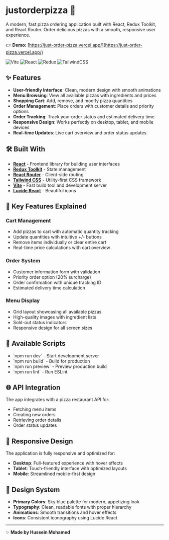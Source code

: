 # justorderpizza 🍕

A modern, fast pizza ordering application built with React, Redux Toolkit, and React Router. Order delicious pizzas with a smooth, responsive user experience.

👉 **Demo:** [https://just-order-pizza.vercel.app/](https://just-order-pizza.vercel.app/)


![Vite](https://img.shields.io/badge/vite-%23646CFF.svg?style=for-the-badge&logo=vite&logoColor=white)
![React](https://img.shields.io/badge/react-%2320232a.svg?style=for-the-badge&logo=react&logoColor=%2361DAFB)
![Redux](https://img.shields.io/badge/redux-%23593d88.svg?style=for-the-badge&logo=redux&logoColor=white)
![TailwindCSS](https://img.shields.io/badge/tailwindcss-%2338B2AC.svg?style=for-the-badge&logo=tailwind-css&logoColor=white)

## ✨ Features

- **User-friendly Interface**: Clean, modern design with smooth animations
- **Menu Browsing**: View all available pizzas with ingredients and prices
- **Shopping Cart**: Add, remove, and modify pizza quantities
- **Order Management**: Place orders with customer details and priority options
- **Order Tracking**: Track your order status and estimated delivery time
- **Responsive Design**: Works perfectly on desktop, tablet, and mobile devices
- **Real-time Updates**: Live cart overview and order status updates

## 🛠️ Built With

- **[React](https://reactjs.org/)** - Frontend library for building user interfaces
- **[Redux Toolkit](https://redux-toolkit.js.org/)** - State management
- **[React Router](https://reactrouter.com/)** - Client-side routing
- **[Tailwind CSS](https://tailwindcss.com/)** - Utility-first CSS framework
- **[Vite](https://vitejs.dev/)** - Fast build tool and development server
- **[Lucide React](https://lucide.dev/)** - Beautiful icons


## 🎯 Key Features Explained

### Cart Management
- Add pizzas to cart with automatic quantity tracking
- Update quantities with intuitive +/- buttons
- Remove items individually or clear entire cart
- Real-time price calculations with cart overview

### Order System
- Customer information form with validation
- Priority order option (20% surcharge)
- Order confirmation with unique tracking ID
- Estimated delivery time calculation

### Menu Display
- Grid layout showcasing all available pizzas
- High-quality images with ingredient lists
- Sold-out status indicators
- Responsive design for all screen sizes

## 🔧 Available Scripts

- \`npm run dev\` - Start development server
- \`npm run build\` - Build for production
- \`npm run preview\` - Preview production build
- \`npm run lint\` - Run ESLint

## 🌐 API Integration

The app integrates with a pizza restaurant API for:
- Fetching menu items
- Creating new orders
- Retrieving order details
- Order status updates

## 📱 Responsive Design

The application is fully responsive and optimized for:
- **Desktop**: Full-featured experience with hover effects
- **Tablet**: Touch-friendly interface with optimized layouts
- **Mobile**: Streamlined mobile-first design

## 🎨 Design System

- **Primary Colors**: Sky blue palette for modern, appetizing look
- **Typography**: Clean, readable fonts with proper hierarchy
- **Animations**: Smooth transitions and hover effects
- **Icons**: Consistent iconography using Lucide React


---

✨ **Made by Hussein Mohamed**
